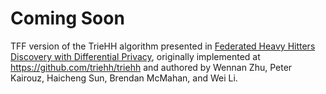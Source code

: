 # Coming Soon

TFF version of the TrieHH algorithm presented in
[Federated Heavy Hitters Discovery with Differential Privacy](https://arxiv.org/pdf/1902.08534.pdf),
originally implemented at <https://github.com/triehh/triehh> and authored by
Wennan Zhu, Peter Kairouz, Haicheng Sun, Brendan McMahan, and Wei Li.
